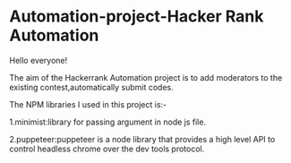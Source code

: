 # Automation-project-Hacker Rank Automation


Hello everyone!

The aim of the Hackerrank Automation project is to add moderators to the existing contest,automatically submit codes.

The NPM libraries I used in this project is:-

1.minimist:library for passing argument in node js file.

2.puppeteer:puppeteer is a node library that provides a high level API to control headless chrome over the dev tools protocol.

